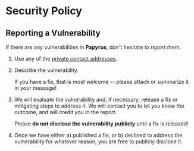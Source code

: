 # Security Policy

## Reporting a Vulnerability

If there are any vulnerabilities in **Papyrus**, don't hesitate to _report them_.

1. Use any of the [private contact addresses](https://github.com/starkware-libs/papyrus#support).
2. Describe the vulnerability.

   If you have a fix, that is most welcome -- please attach or summarize it in your message!

3. We will evaluate the vulnerability and, if necessary, release a fix or mitigating steps to address it. We will contact you to let you know the outcome, and will credit you in the report.

   Please **do not disclose the vulnerability publicly** until a fix is released!

4. Once we have either a) published a fix, or b) declined to address the vulnerability for whatever reason, you are free to publicly disclose it.

